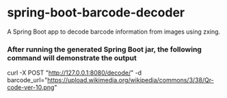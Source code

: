 # spring-boot-barcode-decoder
A Spring Boot app to decode barcode information from images using zxing.

### After running the generated Spring Boot jar, the following command will demonstrate the output
curl -X POST "http://127.0.0.1:8080/decode/" -d barcode_url="https://upload.wikimedia.org/wikipedia/commons/3/38/Qr-code-ver-10.png"
